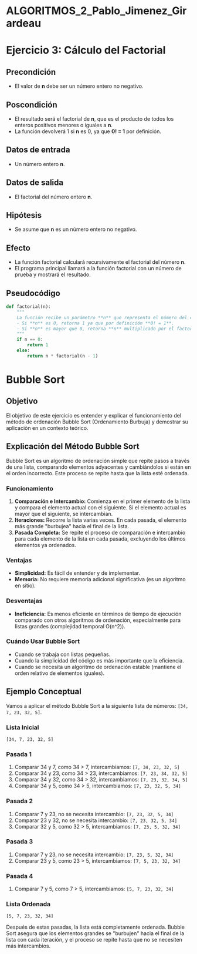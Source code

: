 # ALGORITMOS_2_Pablo_Jimenez_Girardeau

# Ejercicio 3: Cálculo del Factorial

## Precondición
- El valor de **n** debe ser un número entero no negativo.

## Poscondición
- El resultado será el factorial de **n**, que es el producto de todos los enteros positivos menores o iguales a **n**.
- La función devolverá 1 si **n** es 0, ya que **0! = 1** por definición.

## Datos de entrada
- Un número entero **n**.

## Datos de salida
- El factorial del número entero **n**.

## Hipótesis
- Se asume que **n** es un número entero no negativo.

## Efecto
- La función factorial calculará recursivamente el factorial del número **n**.
- El programa principal llamará a la función factorial con un número de prueba y mostrará el resultado.

## Pseudocódigo
```python
def factorial(n):
    """
    La función recibe un parámetro **n** que representa el número del cual se calculará el factorial.
    - Si **n** es 0, retorna 1 ya que por definición **0! = 1**.
    - Si **n** es mayor que 0, retorna **n** multiplicado por el factorial de **n-1**.
    """
    if n == 0:
        return 1
    else:
        return n * factorial(n - 1)
```
# Bubble Sort

## Objetivo
El objetivo de este ejercicio es entender y explicar el funcionamiento del método de ordenación Bubble Sort (Ordenamiento Burbuja) y demostrar su aplicación en un contexto teórico.

## Explicación del Método Bubble Sort

Bubble Sort es un algoritmo de ordenación simple que repite pasos a través de una lista, comparando elementos adyacentes y cambiándolos si están en el orden incorrecto. Este proceso se repite hasta que la lista esté ordenada.

### Funcionamiento
1. **Comparación e Intercambio:** Comienza en el primer elemento de la lista y compara el elemento actual con el siguiente. Si el elemento actual es mayor que el siguiente, se intercambian.
2. **Iteraciones:** Recorre la lista varias veces. En cada pasada, el elemento más grande "burbujea" hacia el final de la lista.
3. **Pasada Completa:** Se repite el proceso de comparación e intercambio para cada elemento de la lista en cada pasada, excluyendo los últimos elementos ya ordenados.

### Ventajas
- **Simplicidad:** Es fácil de entender y de implementar.
- **Memoria:** No requiere memoria adicional significativa (es un algoritmo en sitio).

### Desventajas
- **Ineficiencia:** Es menos eficiente en términos de tiempo de ejecución comparado con otros algoritmos de ordenación, especialmente para listas grandes (complejidad temporal O(n^2)).

### Cuándo Usar Bubble Sort
- Cuando se trabaja con listas pequeñas.
- Cuando la simplicidad del código es más importante que la eficiencia.
- Cuando se necesita un algoritmo de ordenación estable (mantiene el orden relativo de elementos iguales).

## Ejemplo Conceptual

Vamos a aplicar el método Bubble Sort a la siguiente lista de números: `[34, 7, 23, 32, 5]`.

### Lista Inicial
`[34, 7, 23, 32, 5]`

### Pasada 1
1. Comparar 34 y 7, como 34 > 7, intercambiamos:
   `[7, 34, 23, 32, 5]`
2. Comparar 34 y 23, como 34 > 23, intercambiamos:
   `[7, 23, 34, 32, 5]`
3. Comparar 34 y 32, como 34 > 32, intercambiamos:
   `[7, 23, 32, 34, 5]`
4. Comparar 34 y 5, como 34 > 5, intercambiamos:
   `[7, 23, 32, 5, 34]`

### Pasada 2
1. Comparar 7 y 23, no se necesita intercambio:
   `[7, 23, 32, 5, 34]`
2. Comparar 23 y 32, no se necesita intercambio:
   `[7, 23, 32, 5, 34]`
3. Comparar 32 y 5, como 32 > 5, intercambiamos:
   `[7, 23, 5, 32, 34]`

### Pasada 3
1. Comparar 7 y 23, no se necesita intercambio:
   `[7, 23, 5, 32, 34]`
2. Comparar 23 y 5, como 23 > 5, intercambiamos:
   `[7, 5, 23, 32, 34]`

### Pasada 4
1. Comparar 7 y 5, como 7 > 5, intercambiamos:
   `[5, 7, 23, 32, 34]`

### Lista Ordenada
`[5, 7, 23, 32, 34]`

Después de estas pasadas, la lista está completamente ordenada. Bubble Sort asegura que los elementos grandes se "burbujen" hacia el final de la lista con cada iteración, y el proceso se repite hasta que no se necesiten más intercambios.







